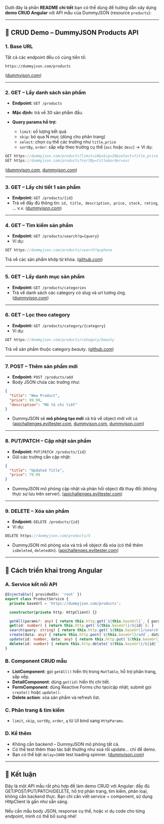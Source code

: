 Dưới đây là phần **README chi tiết** bạn có thể dùng để hướng dẫn xây dựng **demo CRUD Angular** với API mẫu của DummyJSON (resource `products`):

---

## 🚀 CRUD Demo – DummyJSON Products API

### 1. **Base URL**

Tất cả các endpoint đều có cùng tiền tố:

```
https://dummyjson.com/products
```

([dummyjson.com][1])

---

### 2. **GET – Lấy danh sách sản phẩm**

* **Endpoint:** `GET /products`
* **Mặc định:** trả về 30 sản phẩm đầu.
* **Query params hỗ trợ:**

  * `limit`: số lượng kết quả
  * `skip`: bỏ qua N mục (dùng cho phân trang)
  * `select`: chọn cụ thể các trường như `title,price`
  * `sortBy`, `order`: sắp xếp theo trường cụ thể (`asc` hoặc `desc`)
    → Ví dụ:

```ts
GET https://dummyjson.com/products?limit=10&skip=20&select=title,price
GET https://dummyjson.com/products?sortBy=title&order=asc
```

([dummyjson.com][2], [dummyjson.com][1])

---

### 3. **GET – Lấy chi tiết 1 sản phẩm**

* **Endpoint:** `GET /products/{id}`
* Trả về đầy đủ thông tin: `id, title, description, price, stock, rating`, … v.v.
  ([dummyjson.com][1])

---

### 4. **GET – Tìm kiếm sản phẩm**

* **Endpoint:** `GET /products/search?q={query}`
* Ví dụ:

```ts
GET https://dummyjson.com/products/search?q=phone
```

Trả về các sản phẩm khớp từ khóa.
([github.com][3])

---

### 5. **GET – Lấy danh mục sản phẩm**

* **Endpoint:** `GET /products/categories`
* Trả về danh sách các category có slug và url tương ứng.
  ([dummyjson.com][1])

---

### 6. **GET – Lọc theo category**

* **Endpoint:** `GET /products/category/{category}`
* Ví dụ:

```ts
GET https://dummyjson.com/products/category/beauty
```

Trả về sản phẩm thuộc category *beauty*.
([github.com][3])

---

### 7. **POST – Thêm sản phẩm mới**

* **Endpoint:** `POST /products/add`
* Body JSON chứa các trường như:

```json
{
  "title": "New Product",
  "price": 99.99,
  "description": "Mô tả chi tiết"
}
```

* DummyJSON sẽ **mô phỏng tạo mới** và trả về object mới với `id`.
  ([apichallenges.eviltester.com][4], [dummyjson.com][1], [dummyjson.com][5])

---

### 8. **PUT/PATCH – Cập nhật sản phẩm**

* **Endpoint:** `PUT|PATCH /products/{id}`
* Gửi các trường cần cập nhật:

```json
{
  "title": "Updated Title",
  "price": 79.99
}
```

* DummyJSON mô phỏng cập nhật và phản hồi object đã thay đổi (không thực sự lưu trên server).
  ([apichallenges.eviltester.com][4])

---

### 9. **DELETE – Xóa sản phẩm**

* **Endpoint:** `DELETE /products/{id}`
* Ví dụ:

```ts
DELETE https://dummyjson.com/products/5
```

* DummyJSON mô phỏng xóa và trả về object đã xóa (có thể thêm `isDeleted`, `deletedOn`).
  ([apichallenges.eviltester.com][4])

---

## 📌 Cách triển khai trong **Angular**

### A. **Service kết nối API**

```ts
@Injectable({ providedIn: 'root' })
export class ProductService {
  private baseUrl = 'https://dummyjson.com/products';

  constructor(private http: HttpClient) {}

  getAll(params?: any) { return this.http.get(`${this.baseUrl}`, { params }); }
  get(id: number) { return this.http.get(`${this.baseUrl}/${id}`); }
  search(query: string) { return this.http.get(`${this.baseUrl}/search`, { params: { q: query } }); }
  create(data: any) { return this.http.post(`${this.baseUrl}/add`, data); }
  update(id: number, data: any) { return this.http.put(`${this.baseUrl}/${id}`, data); }
  delete(id: number) { return this.http.delete(`${this.baseUrl}/${id}`); }
}
```

### B. **Component CRUD mẫu**

* **ListComponent**: gọi `getAll()` hiển thị trong `MatTable`, hỗ trợ phân trang, sắp xếp.
* **DetailComponent**: dùng `get(id)` hiển thị chi tiết.
* **FormComponent**: dùng Reactive Forms cho tạo/cập nhật; submit gọi `create()` hoặc `update()`.
* **Delete action**: xóa sản phẩm và refresh list.

### C. **Phân trang & tìm kiếm**

* `limit`, `skip`, `sortBy`, `order`, `q` từ UI bind sang `HttpParams`.

### D. **Kể thêm**

* Không cần backend – DummyJSON mô phỏng tất cả.
* Có thể test thêm thao tác bất thường như xoá rồi update… chỉ để demo.
* Bạn có thể bật `delay=1000` test loading spinner.
  ([dummyjson.com][1])

---

## 📑 Kết luận

Đây là một API mẫu rất phù hợp để làm demo CRUD với Angular: đầy đủ GET/POST/PUT/PATCH/DELETE, hỗ trợ phân trang, tìm kiếm, phân loại, không cần backend thực. Bạn chỉ cần viết service + component, sử dụng HttpClient là gần như sẵn sàng.

Nếu cần mẫu body JSON, response cụ thể, hoặc ví dụ code cho từng endpoint, mình có thể bổ sung nhé!

[1]: https://dummyjson.com/docs/products?utm_source=chatgpt.com "Products - Free Fake REST API for Placeholder JSON Data"
[2]: https://dummyjson.com/docs?utm_source=chatgpt.com "Docs - Free Fake REST API for Placeholder JSON Data"
[3]: https://github.com/Ovi/DummyJSON?utm_source=chatgpt.com "Ovi/DummyJSON - GitHub"
[4]: https://apichallenges.eviltester.com/practice-sites/dummyjson?utm_source=chatgpt.com "Dummy JSON - A Mix of API Simulator and GET API - Practice API"
[5]: https://dummyjson.com/docs/posts?utm_source=chatgpt.com "Posts - Free Fake REST API for Placeholder JSON Data"
